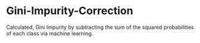 # Gini-Impurity-Correction
Calculated, Gini Impurity by subtracting the sum of the squared probabilities of each class via machine learning.
